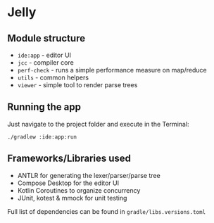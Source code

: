 # Jelly

## Module structure
- `ide:app` - editor UI
- `jcc` - compiler core
- `perf-check` - runs a simple performance measure on map/reduce
- `utils` - common helpers
- `viewer` - simple tool to render parse trees

## Running the app
Just navigate to the project folder and execute in the Terminal:
```
./gradlew :ide:app:run
```

## Frameworks/Libraries used
- ANTLR for generating the lexer/parser/parse tree
- Compose Desktop for the editor UI
- Kotlin Coroutines to organize concurrency
- JUnit, kotest & mmock for unit testing

Full list of dependencies can be found in `gradle/libs.versions.toml`
